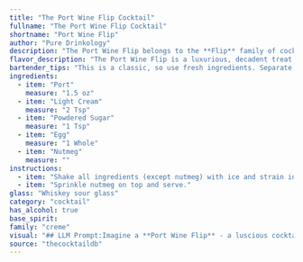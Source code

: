 ```yaml
---
title: "The Port Wine Flip Cocktail"
fullname: "The Port Wine Flip Cocktail"
shortname: "Port Wine Flip"
author: "Pure Drinkology"
description: "The Port Wine Flip belongs to the **Flip** family of cocktails, a historic style popular in the 18th and 19th centuries. Originating in England, these drinks were traditionally made with spirits, cream, sugar, and a raw egg, shaken vigorously to create a frothy, decadent beverage. "
flavor_description: "The Port Wine Flip is a luxurious, decadent treat. The sweetness of the Port wine and powdered sugar is balanced by the richness of the cream and the velvety texture of the egg.  A hint of spice from the nutmeg adds a warm complexity, leaving you with a lingering warmth and a touch of boozy sweetness. "
bartender_tips: "This is a classic, so use fresh ingredients. Separate the egg white and yolk,  whip the white separately until stiff peaks form. This creates a rich, frothy head. Fold the yolk mixture into the whipped white gently, don't overmix.  Chill the port before combining to prevent the egg from cooking.  Don't shake this drink, just stir gently to avoid over-diluting. "
ingredients:
  - item: "Port"
    measure: "1.5 oz"
  - item: "Light Cream"
    measure: "2 Tsp"
  - item: "Powdered Sugar"
    measure: "1 Tsp"
  - item: "Egg"
    measure: "1 Whole"
  - item: "Nutmeg"
    measure: ""
instructions:
  - item: "Shake all ingredients (except nutmeg) with ice and strain into a whiskey sour glass."
  - item: "Sprinkle nutmeg on top and serve."
glass: "Whiskey sour glass"
category: "cocktail"
has_alcohol: true
base_spirit:
family: "creme"
visual: "## LLM Prompt:Imagine a **Port Wine Flip** - a luscious cocktail born from the depths of a well-aged port. Describe its appearance, focusing on these aspects:* **Color:**  What is the overall color of the drink? Is it a deep, rich red, or does the cream lighten it up? How much does the nutmeg influence the color?* **Texture:** Is it a smooth, creamy drink? Are there any visible layers? What about the foam from the egg?* **Glassware:**  What kind of glass would best showcase the Port Wine Flip? A coupe? A snifter? A rocks glass? * **Garnish:** How does the nutmeg sprinkle play into the visual appeal? Are there any other potential garnishes that would enhance the look? Please describe the Port Wine Flip as if it were a visual masterpiece, capturing its unique beauty and complexity. "
source: "thecocktaildb"
---
```


